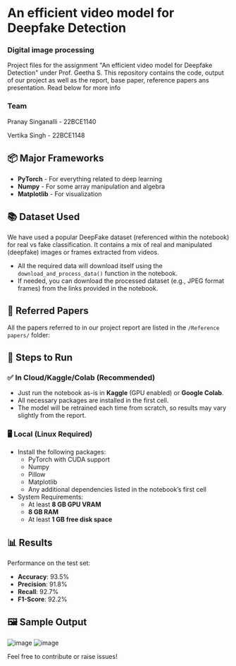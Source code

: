 # An efficient video model for Deepfake Detection
### Digital image processing
Project files for the assignment "An efficient video model for Deepfake Detection" under Prof. Geetha S.
This repository contains the code, output of our project as well as the report, base paper, reference papers ans presentation. Read below for more info

### Team

Pranay Singanalli - 22BCE1140

Vertika Singh - 22BCE1148


## 📦 Major Frameworks
- **PyTorch** - For everything related to deep learning
- **Numpy** - For some array manipulation and algebra
- **Matplotlib** - For visualization

## 📚 Dataset Used
We have used a popular DeepFake dataset (referenced within the notebook) for real vs fake classification. It contains a mix of real and manipulated (deepfake) images or frames extracted from videos.

- All the required data will download itself using the `download_and_process_data()` function in the notebook.
- If needed, you can download the processed dataset (e.g., JPEG format frames) from the links provided in the notebook.

## 📖 Referred Papers
All the papers referred to in our project report are listed in the `/Reference papers/` folder:

## 🚀 Steps to Run

### ✅ In Cloud/Kaggle/Colab (Recommended)
- Just run the notebook as-is in **Kaggle** (GPU enabled) or **Google Colab**.
- All necessary packages are installed in the first cell.
- The model will be retrained each time from scratch, so results may vary slightly from the report.

### 🖥️ Local (Linux Required)
- Install the following packages:
  - PyTorch with CUDA support
  - Numpy
  - Pillow
  - Matplotlib
  - Any additional dependencies listed in the notebook’s first cell
- System Requirements:
  - At least **8 GB GPU VRAM**
  - **8 GB RAM**
  - At least **1 GB free disk space**

## 📊 Results
Performance on the test set:
- **Accuracy**: 93.5%
- **Precision**: 91.8%
- **Recall**: 92.7%
- **F1-Score**: 92.2%

## 🖼️ Sample Output
![image](https://github.com/user-attachments/assets/2b19efc7-919b-4da4-ae65-a43e4a9796e9)
![image](https://github.com/user-attachments/assets/b4546be8-0a54-4ceb-8e7f-de28e1965cd0)




Feel free to contribute or raise issues!

